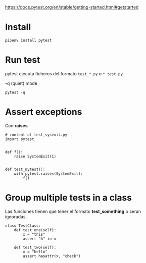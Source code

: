 https://docs.pytest.org/en/stable/getting-started.html#getstarted

# Install

```
pipenv install pytest
```

# Run test

pytest ejecuta ficheros del formato `test_*.py` o `*_test.py`

-q (quiet) mode

```
pytest -q
```

# Assert exceptions

Con **raises**

```
# content of test_sysexit.py
import pytest


def f():
    raise SystemExit(1)


def test_mytest():
    with pytest.raises(SystemExit):
        f()
```

# Group multiple tests in a class

Las funciones tienen que tener el formato **test_something** o seran ignoradas.

```
class TestClass:
    def test_one(self):
        x = "this"
        assert "h" in x

    def test_two(self):
        x = "hello"
        assert hasattr(x, "check")
```
